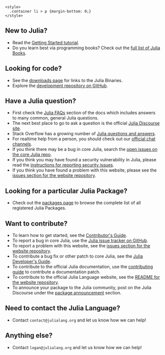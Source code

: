 ~~~
<style>
  .container li > p {margin-bottom: 0;}
</style>
~~~

## New to Julia?
 - Read the [Getting Started tutorial](https://docs.julialang.org/en/v1/manual/getting-started/).
 - Do you learn best via programming books? Check out the [full list of Julia Books](https://julialang.org/learning/#books).
 
## Looking for code?
 - See the [downloads page](/downloads/) for links to the Julia Binaries.
 - Explore the [development repository on GitHub](https://github.com/JuliaLang/julia).

## Have a Julia question?
 - First check the [Julia FAQs](https://docs.julialang.org/en/v1/manual/faq/) section of the docs which includes answers to many common, general Julia questions.
 - The next best place to go to ask a question is the official [Julia Discourse site](https://discourse.julialang.org).
 - Stack Overflow has a growing number of [Julia questions and answers](https://stackoverflow.com/questions/tagged/julia).
 - For realtime help from a person, you should check out our [official chat channels](/community/#chat).
 - If you think there may be a bug in core Julia, search the [open issues on the core Julia repo](https://github.com/JuliaLang/julia/issues).
 - If you think you may have found a security vulnerability in Julia, please read the [instructions for reporting security issues](https://github.com/JuliaLang/julia/security/policy).
 - If you think you have found a problem with this website, please see the [issues section for the website repository](https://github.com/JuliaLang/www.julialang.org/issues).

## Looking for a particular Julia Package?
 - Check out the [packages page](/packages/) to browse the complete list of all registered Julia Packages.

## Want to contribute?

 - To learn how to get started, see the [Contributor's Guide](/contribute).
 - To report a bug in core Julia, use the [Julia issue tracker on GitHub](https://github.com/JuliaLang/julia/issues).
 - To report a problem with this website, see the [issues section for the website repository](https://github.com/JuliaLang/www.julialang.org). 
 - To contribute a bug fix or other patch to core Julia, see the [Julia Developer's Guide](https://github.com/JuliaLang/julia/blob/master/CONTRIBUTING.md).
 - To contribute to the official Julia documentation, use the [contributing guide](https://github.com/JuliaLang/julia/blob/master/CONTRIBUTING.md#improving-documentation) to contribute a documentation patch.
 - To contribute to the official Julia Language website, see the [README for the website repository](https://github.com/JuliaLang/www.julialang.org#readme). 
 - To announce your package to the Julia community, post on the Julia Discourse under the [package announcement](https://discourse.julialang.org/c/community/packages/47) section. 
 
## Need to contact the Julia Language?
 - Contact `contact@julialang.org` and let us know how we can help!
 
## Anything else?
 - Contact `logan@julialang.org` and let us know how we can help!
